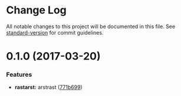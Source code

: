 # Change Log

All notable changes to this project will be documented in this file. See [standard-version](https://github.com/conventional-changelog/standard-version) for commit guidelines.

<a name="0.1.0"></a>
# 0.1.0 (2017-03-20)


### Features

* **rastarst:** arstrast ([771b699](https://github.com/joefraley/meridian-git-commits/commit/771b699))
